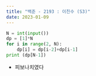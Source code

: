 ```yaml
---
title: "백준 - 2193 : 이친수 (S3)"
date: 2023-01-09
---
```


```python
N = int(input())
dp = [1]*N
for i in range(2, N):
    dp[i] = dp[i-2]+dp[i-1]
print (dp[N-1])
```

- 피보나치였다
